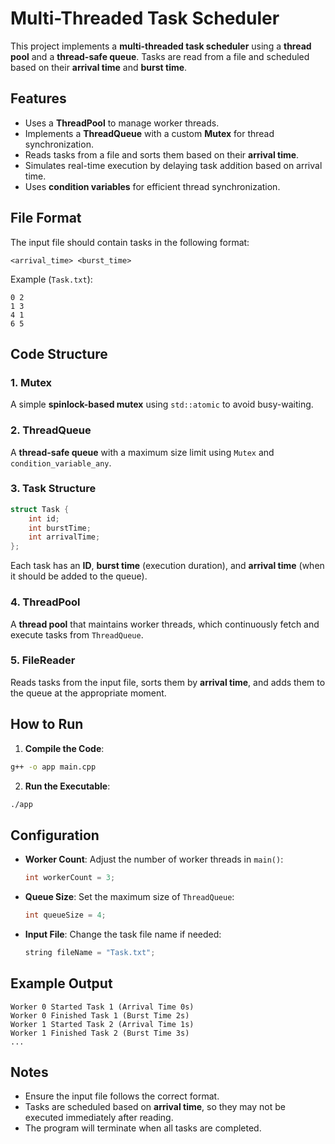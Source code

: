 # Multi-Threaded Task Scheduler

This project implements a **multi-threaded task scheduler** using a **thread pool** and a **thread-safe queue**. Tasks are read from a file and scheduled based on their **arrival time** and **burst time**.

## Features
- Uses a **ThreadPool** to manage worker threads.
- Implements a **ThreadQueue** with a custom **Mutex** for thread synchronization.
- Reads tasks from a file and sorts them based on their **arrival time**.
- Simulates real-time execution by delaying task addition based on arrival time.
- Uses **condition variables** for efficient thread synchronization.

## File Format
The input file should contain tasks in the following format:
```
<arrival_time> <burst_time>
```
Example (`Task.txt`):
```
0 2
1 3
4 1
6 5
```

## Code Structure
### 1. **Mutex**
A simple **spinlock-based mutex** using `std::atomic` to avoid busy-waiting.

### 2. **ThreadQueue**
A **thread-safe queue** with a maximum size limit using `Mutex` and `condition_variable_any`.

### 3. **Task Structure**
```cpp
struct Task {
    int id;
    int burstTime;
    int arrivalTime;
};
```
Each task has an **ID**, **burst time** (execution duration), and **arrival time** (when it should be added to the queue).

### 4. **ThreadPool**
A **thread pool** that maintains worker threads, which continuously fetch and execute tasks from `ThreadQueue`.

### 5. **FileReader**
Reads tasks from the input file, sorts them by **arrival time**, and adds them to the queue at the appropriate moment.

## How to Run
1. **Compile the Code**:
```sh
g++ -o app main.cpp
```

2. **Run the Executable**:
```sh
./app
```

## Configuration
- **Worker Count**: Adjust the number of worker threads in `main()`:
  ```cpp
  int workerCount = 3;
  ```
- **Queue Size**: Set the maximum size of `ThreadQueue`:
  ```cpp
  int queueSize = 4;
  ```
- **Input File**: Change the task file name if needed:
  ```cpp
  string fileName = "Task.txt";
  ```

## Example Output
```
Worker 0 Started Task 1 (Arrival Time 0s)
Worker 0 Finished Task 1 (Burst Time 2s)
Worker 1 Started Task 2 (Arrival Time 1s)
Worker 1 Finished Task 2 (Burst Time 3s)
...
```

## Notes
- Ensure the input file follows the correct format.
- Tasks are scheduled based on **arrival time**, so they may not be executed immediately after reading.
- The program will terminate when all tasks are completed.